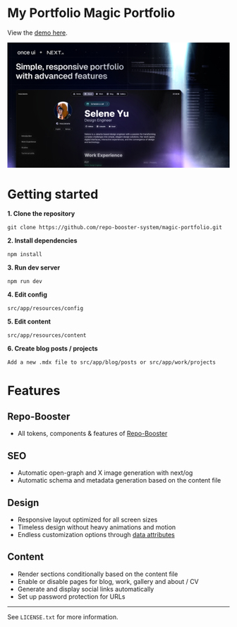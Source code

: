 # **My Portfolio Magic Portfolio**

View the [demo here](https://demo.magic-portfolio.com).

![Magic Portfolio](public/images/cover.png)


# **Getting started**

**1. Clone the repository**
```
git clone https://github.com/repo-booster-system/magic-portfolio.git
```

**2. Install dependencies**
```
npm install
```

**3. Run dev server**
```
npm run dev
```

**4. Edit config**
```
src/app/resources/config
```

**5. Edit content**
```
src/app/resources/content
```

**6. Create blog posts / projects**
```
Add a new .mdx file to src/app/blog/posts or src/app/work/projects
```

# **Features**

## **Repo-Booster**
- All tokens, components & features of [Repo-Booster](https://repo-booster.com)

## **SEO**
- Automatic open-graph and X image generation with next/og
- Automatic schema and metadata generation based on the content file

## **Design**
- Responsive layout optimized for all screen sizes
- Timeless design without heavy animations and motion
- Endless customization options through [data attributes](https://repo-booster.com/docs/theming)

## **Content**
- Render sections conditionally based on the content file
- Enable or disable pages for blog, work, gallery and about / CV
- Generate and display social links automatically
- Set up password protection for URLs

---

See `LICENSE.txt` for more information.
